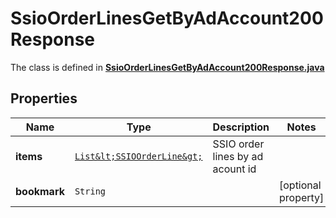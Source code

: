 

# SsioOrderLinesGetByAdAccount200Response

The class is defined in **[SsioOrderLinesGetByAdAccount200Response.java](../../src/main/java/org/openapitools/model/SsioOrderLinesGetByAdAccount200Response.java)**

## Properties

Name | Type | Description | Notes
------------ | ------------- | ------------- | -------------
**items** | [`List&lt;SSIOOrderLine&gt;`](SSIOOrderLine.md) | SSIO order lines by ad acount id | 
**bookmark** | `String` |  |  [optional property]




